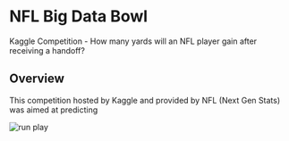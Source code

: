 
# NFL Big Data Bowl
Kaggle Competition - How many yards will an NFL player gain after receiving a handoff?

## Overview
This competition hosted by Kaggle and provided by NFL (Next Gen Stats) was aimed at predicting

 ![run play](https://images.app.goo.gl/TpcF5zqo9gpvdrP56)

